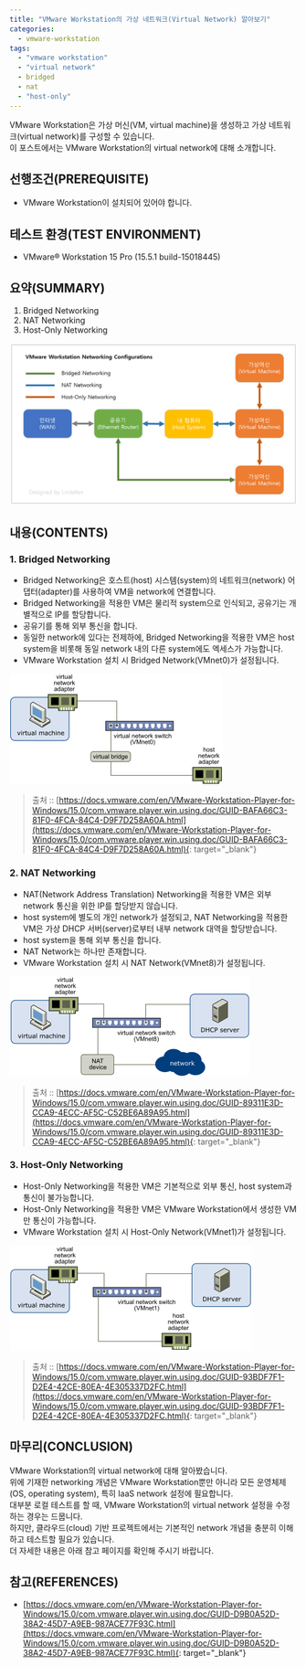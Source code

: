 ```yaml
---
title: "VMware Workstation의 가상 네트워크(Virtual Network) 알아보기"
categories: 
  - vmware-workstation
tags: 
  - "vmware workstation"
  - "virtual network"
  - bridged
  - nat
  - "host-only"
---
```



VMware Workstation은 가상 머신(VM, virtual machine)을 생성하고 가상 네트워크(virtual network)를 구성할 수 있습니다. <br />
이 포스트에서는 VMware Workstation의 virtual network에 대해 소개합니다.


## 선행조건(PREREQUISITE)
- VMware Workstation이 설치되어 있어야 합니다.


## 테스트 환경(TEST ENVIRONMENT)
- VMware® Workstation 15 Pro (15.5.1 build-15018445)


## 요약(SUMMARY)
1. Bridged Networking
2. NAT Networking
3. Host-Only Networking

![lindarex_vmware-workstation-networking-configurations]


## 내용(CONTENTS)
### 1. Bridged Networking
- Bridged Networking은 호스트(host) 시스템(system)의 네트워크(network) 어댑터(adapter)를 사용하여 VM을 network에 연결합니다.
- Bridged Networking을 적용한 VM은 물리적 system으로 인식되고, 공유기는 개별적으로 IP를 할당합니다.
- 공유기를 통해 외부 통신을 합니다.
- 동일한 network에 있다는 전제하에, Bridged Networking을 적용한 VM은 host system을 비롯해 동일 network 내의 다른 system에도 엑세스가 가능합니다.
- VMware Workstation 설치 시 Bridged Network(VMnet0)가 설정됩니다.

![lindarex_vmware-workstation-networking-bridged]

> 출처 :: [https://docs.vmware.com/en/VMware-Workstation-Player-for-Windows/15.0/com.vmware.player.win.using.doc/GUID-BAFA66C3-81F0-4FCA-84C4-D9F7D258A60A.html](https://docs.vmware.com/en/VMware-Workstation-Player-for-Windows/15.0/com.vmware.player.win.using.doc/GUID-BAFA66C3-81F0-4FCA-84C4-D9F7D258A60A.html){: target="\_blank"}


### 2. NAT Networking
- NAT(Network Address Translation) Networking을 적용한 VM은 외부 network 통신을 위한 IP를 할당받지 않습니다.
- host system에 별도의 개인 network가 설정되고, NAT Networking을 적용한 VM은 가상 DHCP 서버(server)로부터 내부 network 대역을 할당받습니다.
- host system을 통해 외부 통신을 합니다.
- NAT Network는 하나만 존재합니다.
- VMware Workstation 설치 시 NAT Network(VMnet8)가 설정됩니다.

![lindarex_vmware-workstation-networking-nat]

> 출처 :: [https://docs.vmware.com/en/VMware-Workstation-Player-for-Windows/15.0/com.vmware.player.win.using.doc/GUID-89311E3D-CCA9-4ECC-AF5C-C52BE6A89A95.html](https://docs.vmware.com/en/VMware-Workstation-Player-for-Windows/15.0/com.vmware.player.win.using.doc/GUID-89311E3D-CCA9-4ECC-AF5C-C52BE6A89A95.html){: target="\_blank"}

### 3. Host-Only Networking
- Host-Only Networking을 적용한 VM은 기본적으로 외부 통신, host system과 통신이 불가능합니다.
- Host-Only Networking을 적용한 VM은 VMware Workstation에서 생성한 VM만 통신이 가능합니다.
- VMware Workstation 설치 시 Host-Only Network(VMnet1)가 설정됩니다.

![lindarex_vmware-workstation-networking-host-only]

> 출처 :: [https://docs.vmware.com/en/VMware-Workstation-Player-for-Windows/15.0/com.vmware.player.win.using.doc/GUID-93BDF7F1-D2E4-42CE-80EA-4E305337D2FC.html](https://docs.vmware.com/en/VMware-Workstation-Player-for-Windows/15.0/com.vmware.player.win.using.doc/GUID-93BDF7F1-D2E4-42CE-80EA-4E305337D2FC.html){: target="\_blank"}


## 마무리(CONCLUSION)
VMware Workstation의 virtual network에 대해 알아봤습니다. <br />
위에 기재한 networking 개념은 VMware Workstation뿐만 아니라 모든 운영체제(OS, operating system), 특히 IaaS network 설정에 필요합니다. <br />
대부분 로컬 테스트를 할 때, VMware Workstation의 virtual network 설정을 수정하는 경우는 드뭅니다. <br />
하지만, 클라우드(cloud) 기반 프로젝트에서는 기본적인 network 개념을 충분히 이해하고 테스트할 필요가 있습니다. <br />
더 자세한 내용은 아래 참고 페이지를 확인해 주시기 바랍니다.


## 참고(REFERENCES)
- [https://docs.vmware.com/en/VMware-Workstation-Player-for-Windows/15.0/com.vmware.player.win.using.doc/GUID-D9B0A52D-38A2-45D7-A9EB-987ACE77F93C.html](https://docs.vmware.com/en/VMware-Workstation-Player-for-Windows/15.0/com.vmware.player.win.using.doc/GUID-D9B0A52D-38A2-45D7-A9EB-987ACE77F93C.html){: target="\_blank"}


[lindarex_vmware-workstation-networking-bridged]:/assets/images/2020-02-12-vmware-workstation-virtual-network/lindarex_vmware-workstation-networking-bridged.png
[lindarex_vmware-workstation-networking-configurations]:/assets/images/2020-02-12-vmware-workstation-virtual-network/lindarex_vmware-workstation-networking-configurations.png
[lindarex_vmware-workstation-networking-host-only]:/assets/images/2020-02-12-vmware-workstation-virtual-network/lindarex_vmware-workstation-networking-host-only.png
[lindarex_vmware-workstation-networking-nat]:/assets/images/2020-02-12-vmware-workstation-virtual-network/lindarex_vmware-workstation-networking-nat.png

